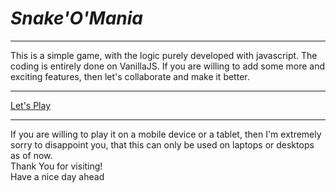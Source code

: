 <h1><i>Snake'O'Mania</i></h1>
<hr>
This is a simple game, with the logic purely developed with javascript. The coding is entirely done on VanillaJS.
If you are willing to add some more and exciting features, then let's collaborate and make it better.<hr>

[Let's Play](https://utkarsh-27-sharma.github.io/snake-o-mania.github.io/)



<hr>If you are willing to play it on a mobile device or a tablet, then I'm extremely sorry to disappoint you, that this can only be  used on laptops or desktops as of now.
<br>Thank You for visiting!
<br>Have a nice day ahead

